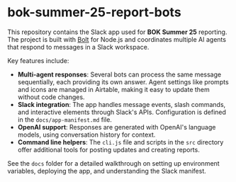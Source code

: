 # bok-summer-25-report-bots

This repository contains the Slack app used for **BOK Summer 25** reporting. The project is built with [Bolt](https://github.com/slackapi/bolt) for Node.js and coordinates multiple AI agents that respond to messages in a Slack workspace.

Key features include:

- **Multi-agent responses**: Several bots can process the same message sequentially, each providing its own answer. Agent settings like prompts and icons are managed in Airtable, making it easy to update them without code changes.
- **Slack integration**: The app handles message events, slash commands, and interactive elements through Slack's APIs. Configuration is defined in the `docs/app-manifest.md` file.
- **OpenAI support**: Responses are generated with OpenAI's language models, using conversation history for context.
- **Command line helpers**: The `cli.js` file and scripts in the `src` directory offer additional tools for posting updates and creating reports.

See the `docs` folder for a detailed walkthrough on setting up environment variables, deploying the app, and understanding the Slack manifest.
